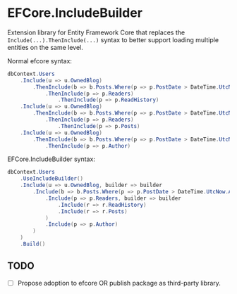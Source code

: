 # EFCore.IncludeBuilder
Extension library for Entity Framework Core that replaces the ```Include(...).ThenInclude(...)``` syntax to better support loading multiple entities on the same level.

Normal efcore syntax:
```csharp
dbContext.Users
    .Include(u => u.OwnedBlog)
        .ThenInclude(b => b.Posts.Where(p => p.PostDate > DateTime.UtcNow.AddDays(-7)))
            .ThenInclude(p => p.Readers)
                .ThenInclude(p => p.ReadHistory)
    .Include(u => u.OwnedBlog)
        .ThenInclude(b => b.Posts.Where(p => p.PostDate > DateTime.UtcNow.AddDays(-7)))
            .ThenInclude(p => p.Readers)
                .ThenInclude(p => p.Posts)
    .Include(u => u.OwnedBlog)
        .ThenInclude(b => b.Posts.Where(p => p.PostDate > DateTime.UtcNow.AddDays(-7)))
            .ThenInclude(p => p.Author)

```

EFCore.IncludeBuilder syntax:
```csharp
dbContext.Users
    .UseIncludeBuilder()
    .Include(u => u.OwnedBlog, builder => builder
        .Include(b => b.Posts.Where(p => p.PostDate > DateTime.UtcNow.AddDays(-7)), builder => builder
            .Include(p => p.Readers, builder => builder
                .Include(r => r.ReadHistory)
                .Include(r => r.Posts)
            )
            .Include(p => p.Author)
        )
    )
    .Build()
```

## TODO
- [ ] Propose adoption to efcore OR publish package as third-party library.
